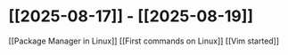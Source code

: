 # [[2025-08-17]] -  [[2025-08-19]]
[[Package Manager in Linux]]
[[First commands on Linux]]
[[Vim started]]

